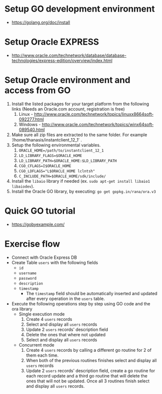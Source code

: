 # Setup GO development environment
- https://golang.org/doc/install

# Setup Oracle EXPRESS
- http://www.oracle.com/technetwork/database/database-technologies/express-edition/overview/index.html

# Setup Oracle environment and access from GO
1. Install the listed packages for your target platform from the following links (Needs an
Oracle.com account, registration is free)
    1. Linux - http://www.oracle.com/technetwork/topics/linuxx86­64soft­092277.html​
    2. Windows - http://www.oracle.com/technetwork/topics/winx64soft­089540.html
2. Make sure all zip files are extracted to the same folder. For example
‘/home/thanasis/instantclient_12_1’ .
3. Setup the following environmental variables.
    1. `ORACLE_HOME=/path/to/instantclient_12_1`
    2. `LD_LIBRARY_FLAGS=$ORACLE_HOME`
    3. `LD_LIBRARY_PATH=$ORACLE_HOME:$LD_LIBRARY_PATH`
    4. `CGO_CFLAGS=­I$ORACLE_HOME`
    5. `CGO_LDFLAGS="­L$ORACLE_HOME ­lclntsh"`
    6. `C_INCLUDE_PATH=$ORACLE_HOME/sdk/include/`
4. Install the `libaio` library if needed (ex. `sudo apt­-get install libaio1 libaio­dev`).
5. Install the Oracle GO library, by executing: `go get gopkg.in/rana/ora.v3`

# Quick GO tutorial
- https://gobyexample.com/

# Exercise flow
- Connect with Oracle Express DB
- Create Table `users` with the following fields
    - `id`
    - `username`
    - `password`
    - `description`
    - `timestamp`
        - The `timestamp` field should be automatically inserted and updated after every operation in the `users` table.
- Execute the following operations step by step using GO code and the ora library
    - Single execution mode
        1. Create 4 `users` records
        2. Select and display all `users` records
        3. Update 2 `users` records' description field
        4. Delete the ones that where not updated
        5. Select and display all `users` records
    - Concurrent mode
        1. Create 4 `users` records by calling a different go routine for 2 of them each time.
        2. When both of the previous routines finishes select and display all `users` records
        3. Update 2 `users` records' description field, create a go routine for each record update and a third go routine that will delete the ones that will not be updated. Once all 3 routines finish select and display all `users` records.

